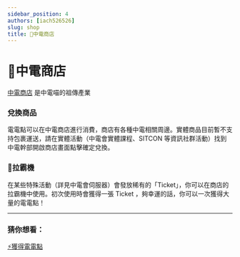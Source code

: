 ```yaml
---
sidebar_position: 4
authors: [iach526526]
slug: shop
title: 🛒中電商店
---
```


# 🛒中電商店

[中電商店](http://store.scaict.org) 是中電喵的祖傳產業

### 兌換商品

電電點可以在中電商店進行消費，商店有各種中電相關周邊。實體商品目前暫不支持包裹運送，請在實體活動（中電會實體課程、SITCON 等資訊社群活動）找到中電幹部開啟商店畫面點擊確定兌換。

### 🎰拉霸機

在某些特殊活動（詳見中電會伺服器）會發放稀有的「Ticket」，你可以在商店的拉霸機中使用。初次使用時會獲得一張 Ticket ，夠幸運的話，你可以一次獲得大量的電電點！


----

### 猜你想看： 
[⚡獲得電電點](./get-point.md)